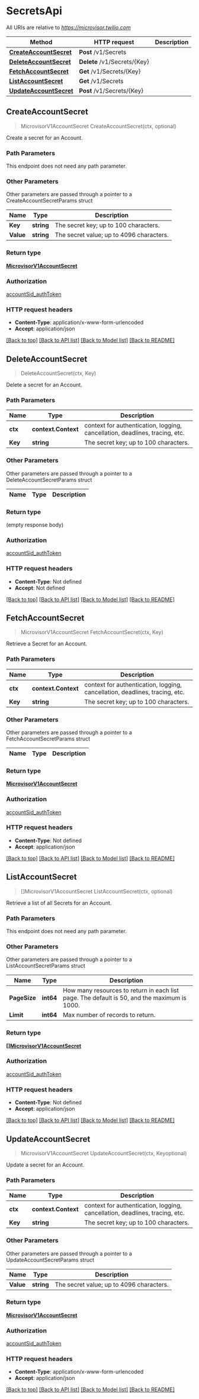 # SecretsApi

All URIs are relative to *https://microvisor.twilio.com*

Method | HTTP request | Description
------------- | ------------- | -------------
[**CreateAccountSecret**](SecretsApi.md#CreateAccountSecret) | **Post** /v1/Secrets | 
[**DeleteAccountSecret**](SecretsApi.md#DeleteAccountSecret) | **Delete** /v1/Secrets/{Key} | 
[**FetchAccountSecret**](SecretsApi.md#FetchAccountSecret) | **Get** /v1/Secrets/{Key} | 
[**ListAccountSecret**](SecretsApi.md#ListAccountSecret) | **Get** /v1/Secrets | 
[**UpdateAccountSecret**](SecretsApi.md#UpdateAccountSecret) | **Post** /v1/Secrets/{Key} | 



## CreateAccountSecret

> MicrovisorV1AccountSecret CreateAccountSecret(ctx, optional)



Create a secret for an Account.

### Path Parameters

This endpoint does not need any path parameter.

### Other Parameters

Other parameters are passed through a pointer to a CreateAccountSecretParams struct


Name | Type | Description
------------- | ------------- | -------------
**Key** | **string** | The secret key; up to 100 characters.
**Value** | **string** | The secret value; up to 4096 characters.

### Return type

[**MicrovisorV1AccountSecret**](MicrovisorV1AccountSecret.md)

### Authorization

[accountSid_authToken](../README.md#accountSid_authToken)

### HTTP request headers

- **Content-Type**: application/x-www-form-urlencoded
- **Accept**: application/json

[[Back to top]](#) [[Back to API list]](../README.md#documentation-for-api-endpoints)
[[Back to Model list]](../README.md#documentation-for-models)
[[Back to README]](../README.md)


## DeleteAccountSecret

> DeleteAccountSecret(ctx, Key)



Delete a secret for an Account.

### Path Parameters


Name | Type | Description
------------- | ------------- | -------------
**ctx** | **context.Context** | context for authentication, logging, cancellation, deadlines, tracing, etc.
**Key** | **string** | The secret key; up to 100 characters.

### Other Parameters

Other parameters are passed through a pointer to a DeleteAccountSecretParams struct


Name | Type | Description
------------- | ------------- | -------------

### Return type

 (empty response body)

### Authorization

[accountSid_authToken](../README.md#accountSid_authToken)

### HTTP request headers

- **Content-Type**: Not defined
- **Accept**: Not defined

[[Back to top]](#) [[Back to API list]](../README.md#documentation-for-api-endpoints)
[[Back to Model list]](../README.md#documentation-for-models)
[[Back to README]](../README.md)


## FetchAccountSecret

> MicrovisorV1AccountSecret FetchAccountSecret(ctx, Key)



Retrieve a Secret for an Account.

### Path Parameters


Name | Type | Description
------------- | ------------- | -------------
**ctx** | **context.Context** | context for authentication, logging, cancellation, deadlines, tracing, etc.
**Key** | **string** | The secret key; up to 100 characters.

### Other Parameters

Other parameters are passed through a pointer to a FetchAccountSecretParams struct


Name | Type | Description
------------- | ------------- | -------------

### Return type

[**MicrovisorV1AccountSecret**](MicrovisorV1AccountSecret.md)

### Authorization

[accountSid_authToken](../README.md#accountSid_authToken)

### HTTP request headers

- **Content-Type**: Not defined
- **Accept**: application/json

[[Back to top]](#) [[Back to API list]](../README.md#documentation-for-api-endpoints)
[[Back to Model list]](../README.md#documentation-for-models)
[[Back to README]](../README.md)


## ListAccountSecret

> []MicrovisorV1AccountSecret ListAccountSecret(ctx, optional)



Retrieve a list of all Secrets for an Account.

### Path Parameters

This endpoint does not need any path parameter.

### Other Parameters

Other parameters are passed through a pointer to a ListAccountSecretParams struct


Name | Type | Description
------------- | ------------- | -------------
**PageSize** | **int64** | How many resources to return in each list page. The default is 50, and the maximum is 1000.
**Limit** | **int64** | Max number of records to return.

### Return type

[**[]MicrovisorV1AccountSecret**](MicrovisorV1AccountSecret.md)

### Authorization

[accountSid_authToken](../README.md#accountSid_authToken)

### HTTP request headers

- **Content-Type**: Not defined
- **Accept**: application/json

[[Back to top]](#) [[Back to API list]](../README.md#documentation-for-api-endpoints)
[[Back to Model list]](../README.md#documentation-for-models)
[[Back to README]](../README.md)


## UpdateAccountSecret

> MicrovisorV1AccountSecret UpdateAccountSecret(ctx, Keyoptional)



Update a secret for an Account.

### Path Parameters


Name | Type | Description
------------- | ------------- | -------------
**ctx** | **context.Context** | context for authentication, logging, cancellation, deadlines, tracing, etc.
**Key** | **string** | The secret key; up to 100 characters.

### Other Parameters

Other parameters are passed through a pointer to a UpdateAccountSecretParams struct


Name | Type | Description
------------- | ------------- | -------------
**Value** | **string** | The secret value; up to 4096 characters.

### Return type

[**MicrovisorV1AccountSecret**](MicrovisorV1AccountSecret.md)

### Authorization

[accountSid_authToken](../README.md#accountSid_authToken)

### HTTP request headers

- **Content-Type**: application/x-www-form-urlencoded
- **Accept**: application/json

[[Back to top]](#) [[Back to API list]](../README.md#documentation-for-api-endpoints)
[[Back to Model list]](../README.md#documentation-for-models)
[[Back to README]](../README.md)

